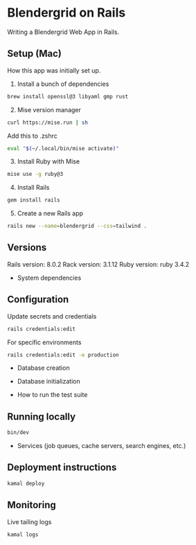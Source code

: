 # Blendergrid on Rails

Writing a Blendergrid Web App in Rails.

## Setup (Mac)
How this app was initially set up.

1. Install a bunch of dependencies

```bash
brew install openssl@3 libyaml gmp rust
```

2. Mise version manager

```bash
curl https://mise.run | sh
```

Add this to .zshrc

```bash
eval "$(~/.local/bin/mise activate)"
```

3. Install Ruby with Mise

```bash
mise use -g ruby@3
```

4. Install Rails

```bash
gem install rails
```

5. Create a new Rails app

```bash
rails new --name=blendergrid --css=tailwind .
```

## Versions

Rails version: 8.0.2
Rack version: 3.1.12
Ruby version: ruby 3.4.2

* System dependencies

## Configuration

Update secrets and credentials
```bash
rails credentials:edit 
```

For specific environments
```bash
rails credentials:edit -e production
```

* Database creation

* Database initialization

* How to run the test suite

## Running locally

```bash
bin/dev
```

* Services (job queues, cache servers, search engines, etc.)

## Deployment instructions
```bash
kamal deploy

```

## Monitoring

Live tailing logs
```bash
kamal logs
```
